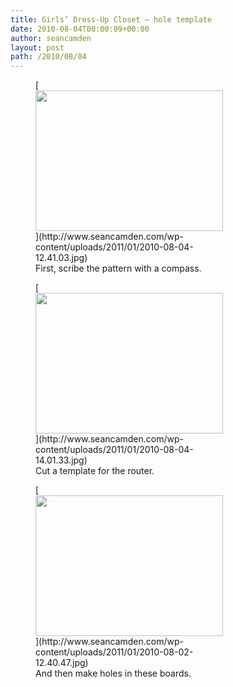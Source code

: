 ```yaml
---
title: Girls’ Dress-Up Closet — hole template
date: 2010-08-04T00:00:09+00:00
author: seancamden
layout: post
path: /2010/08/04
---
```

<figure id="attachment_311" style="width: 300px" class="wp-caption alignnone">[<img src="http://www.seancamden.com/wp-content/uploads/2011/01/2010-08-04-12.41.03-300x225.jpg" alt="" title="2010-08-04 12.41.03" width="300" height="225" class="alignnone size-medium wp-image-304" srcset="http://seancamden.cosm/wp-content/uploads/2011/01/2010-08-04-12.41.03-300x225.jpg 300w, http://seancamden.cosm/wp-content/uploads/2011/01/2010-08-04-12.41.03-1024x768.jpg 1024w" sizes="(max-width: 300px) 100vw, 300px" />](http://www.seancamden.com/wp-content/uploads/2011/01/2010-08-04-12.41.03.jpg)<figcaption class="wp-caption-text">First, scribe the pattern with a compass.</figcaption></figure>
  
<figure id="attachment_312" style="width: 300px" class="wp-caption alignnone">[<img src="http://www.seancamden.com/wp-content/uploads/2011/01/2010-08-04-14.01.33-300x225.jpg" alt="" title="2010-08-04 14.01.33" width="300" height="225" class="alignnone size-medium wp-image-305" srcset="http://seancamden.cosm/wp-content/uploads/2011/01/2010-08-04-14.01.33-300x225.jpg 300w, http://seancamden.cosm/wp-content/uploads/2011/01/2010-08-04-14.01.33-1024x768.jpg 1024w" sizes="(max-width: 300px) 100vw, 300px" />](http://www.seancamden.com/wp-content/uploads/2011/01/2010-08-04-14.01.33.jpg)<figcaption class="wp-caption-text">Cut a template for the router.</figcaption></figure>
  
<figure id="attachment_310" style="width: 300px" class="wp-caption alignnone">[<img src="http://www.seancamden.com/wp-content/uploads/2011/01/2010-08-02-12.40.47-300x225.jpg" alt="" title="2010-08-02 12.40.47" width="300" height="225" class="alignnone size-medium wp-image-306" srcset="http://seancamden.cosm/wp-content/uploads/2011/01/2010-08-02-12.40.47-300x225.jpg 300w, http://seancamden.cosm/wp-content/uploads/2011/01/2010-08-02-12.40.47-1024x768.jpg 1024w" sizes="(max-width: 300px) 100vw, 300px" />](http://www.seancamden.com/wp-content/uploads/2011/01/2010-08-02-12.40.47.jpg)<figcaption class="wp-caption-text">And then make holes in these boards.</figcaption></figure>